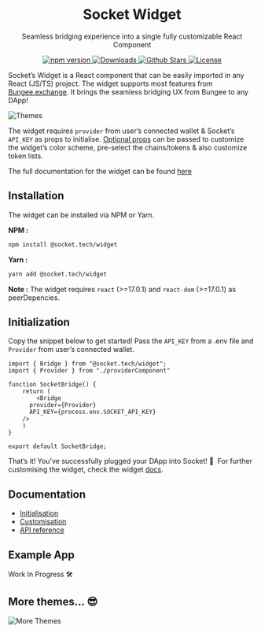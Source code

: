 <p align="center" style="align: center">
    <h1 align="center">Socket Widget</h1>
    <p align="center">Seamless bridging experience into a single fully customizable React Component</p>
    <p align="center" style="align: center;"> 
        <a href="https://www.npmjs.com/package/@socket.tech/widget">
            <img src="https://img.shields.io/npm/v/@socket.tech/widget" alt="npm version"/>
        </a>
        <a href="https://npmtrends.com/@socket.tech/widget">
            <img src="https://img.shields.io/npm/dm/@socket.tech/widget" alt="Downloads" />
        </a>
        <a href="https://github.com/SocketDotTech/widget/stargazers">
            <img src="https://img.shields.io/github/stars/SocketDotTech/widget" alt="Github Stars" />
        </a>
        <a href="https://github.com/SocketDotTech/widget/blob/main/license">
            <img src="https://img.shields.io/github/license/SocketDotTech/widget" alt="License">
        </a>
    </p>
</p>

Socket’s Widget is a React component that can be easily imported in any React (JS/TS) project. The widget supports most features from [Bungee.exchange](https://bungee.exchange/). It brings the seamless bridging UX from Bungee to any DApp!

![Themes](https://user-images.githubusercontent.com/20141508/180805890-208eacd4-e841-4294-9a7f-65aa8e249a0c.png)

The widget requires `provider` from user’s connected wallet & Socket’s `API_KEY` as props to initialise. [Optional props](https://www.notion.so/Socket-Widget-Docs-b905871870e343c6833169ebbd356790) can be passed to customize the widget’s color scheme, pre-select the chains/tokens & also customize token lists.

The full documentation for the widget can be found [here](https://www.notion.so/Socket-Widget-Docs-b905871870e343c6833169ebbd356790)

## Installation

The widget can be installed via NPM or Yarn.

**NPM :**

```bash
npm install @socket.tech/widget
```

**Yarn :**

```bash
yarn add @socket.tech/widget
```

**Note :** The widget requires `react` (>=17.0.1) and `react-dom` (>=17.0.1) as peerDepencies.

## Initialization 

Copy the snippet below to get started! Pass the `API_KEY` from a .env file and `Provider` from user’s connected wallet.

```tsx
import { Bridge } from "@socket.tech/widget";
import { Provider } from "./providerComponent"

function SocketBridge() {
    return (    
    	<Bridge
	  provider={Provider}
	  API_KEY={process.env.SOCKET_API_KEY} 
	/>
    )
}

export default SocketBridge;
```

That’s it! You’ve successfully plugged your DApp into Socket! 🔌  For further customising the widget, check the widget [docs](https://www.notion.so/Socket-Widget-Docs-b905871870e343c6833169ebbd356790).

## Documentation

- [Initialisation](https://www.notion.so/Socket-Widget-Docs-b905871870e343c6833169ebbd356790)
- [Customisation](https://www.notion.so/Socket-Widget-Docs-b905871870e343c6833169ebbd356790)
- [API reference](https://www.notion.so/Socket-Widget-Docs-b905871870e343c6833169ebbd356790)

## Example App

Work In Progress 🛠

## More themes... 😎

![More Themes](https://user-images.githubusercontent.com/20141508/180805803-f2e85617-c082-4354-90d1-1838ab9ec722.png)
